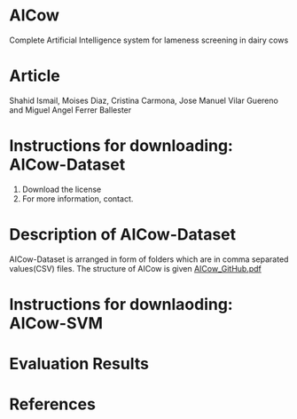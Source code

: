 # AICow
Complete Artificial Intelligence system for lameness screening in dairy cows
# Article
Shahid Ismail, Moises Diaz, Cristina Carmona, Jose Manuel Vilar Guereno and Miguel Angel Ferrer Ballester
# Instructions for downloading: AICow-Dataset
1. Download the license
2. For more information, contact.
# Description of AICow-Dataset
AICow-Dataset is arranged in form of folders which are in comma separated values(CSV) files. The structure of AICow is given
[AICow_GitHub.pdf](https://github.com/Shahid-Ismail/Test/files/10330191/AICow_GitHub.pdf)


# Instructions for downlaoding: AICow-SVM

# Evaluation Results
# References
